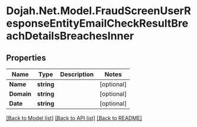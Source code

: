 # Dojah.Net.Model.FraudScreenUserResponseEntityEmailCheckResultBreachDetailsBreachesInner

## Properties

Name | Type | Description | Notes
------------ | ------------- | ------------- | -------------
**Name** | **string** |  | [optional] 
**Domain** | **string** |  | [optional] 
**Date** | **string** |  | [optional] 

[[Back to Model list]](../README.md#documentation-for-models) [[Back to API list]](../README.md#documentation-for-api-endpoints) [[Back to README]](../README.md)


